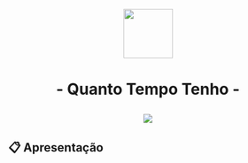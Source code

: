 <p align="center">
   <img src="https://cdn-icons-png.flaticon.com/512/1571/1571772.png" style="width: 89px; height: 89px"/>
</p>

# <p align = "center">  - Quanto Tempo Tenho - </p>

<p align = "center">
   <img src="https://img.shields.io/badge/author-Arthur Nepomuceno-093D04?style=flat-square" />
</p>


##  :clipboard: Apresentação

